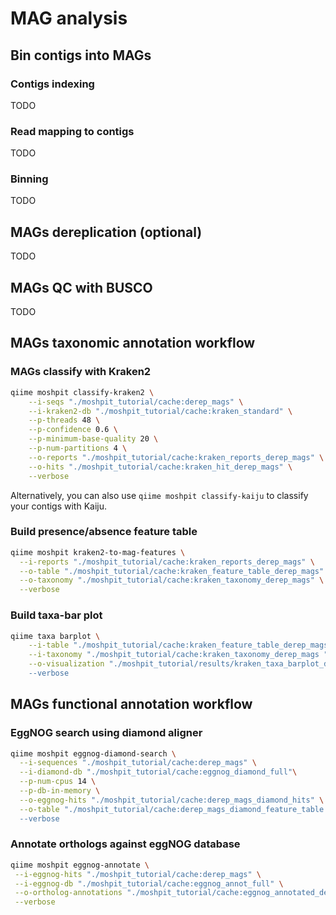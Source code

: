 # MAG analysis

## Bin contigs into MAGs

### Contigs indexing
TODO
### Read mapping to contigs
TODO
### Binning
TODO

## MAGs dereplication (optional)
TODO

## MAGs QC with BUSCO
TODO

## MAGs taxonomic annotation workflow

### MAGs classify with Kraken2
```bash
qiime moshpit classify-kraken2 \
    --i-seqs "./moshpit_tutorial/cache:derep_mags" \
    --i-kraken2-db "./moshpit_tutorial/cache:kraken_standard" \
    --p-threads 48 \
    --p-confidence 0.6 \
    --p-minimum-base-quality 20 \
    --p-num-partitions 4 \
    --o-reports "./moshpit_tutorial/cache:kraken_reports_derep_mags" \
    --o-hits "./moshpit_tutorial/cache:kraken_hit_derep_mags" \
    --verbose
```
Alternatively, you can also use `qiime moshpit classify-kaiju` to classify your contigs with Kaiju.

### Build presence/absence feature table
```bash
qiime moshpit kraken2-to-mag-features \
  --i-reports "./moshpit_tutorial/cache:kraken_reports_derep_mags" \
  --o-table "./moshpit_tutorial/cache:kraken_feature_table_derep_mags" \
  --o-taxonomy "./moshpit_tutorial/cache:kraken_taxonomy_derep_mags" \
  --verbose
```

### Build taxa-bar plot
```bash
qiime taxa barplot \
    --i-table "./moshpit_tutorial/cache:kraken_feature_table_derep_mags" \
    --i-taxonomy "./moshpit_tutorial/cache:kraken_taxonomy_derep_mags "\
    --o-visualization "./moshpit_tutorial/results/kraken_taxa_barplot_derep_mags.qzv \
    --verbose
```

## MAGs functional annotation workflow

### EggNOG search using diamond aligner
```bash
qiime moshpit eggnog-diamond-search \
  --i-sequences "./moshpit_tutorial/cache:derep_mags" \
  --i-diamond-db "./moshpit_tutorial/cache:eggnog_diamond_full"\
  --p-num-cpus 14 \
  --p-db-in-memory \
  --o-eggnog-hits "./moshpit_tutorial/cache:derep_mags_diamond_hits" \
  --o-table "./moshpit_tutorial/cache:derep_mags_diamond_feature_table \
  --verbose
```
### Annotate orthologs against eggNOG database
```bash
qiime moshpit eggnog-annotate \
 --i-eggnog-hits "./moshpit_tutorial/cache:derep_mags" \
 --i-eggnog-db "./moshpit_tutorial/cache:eggnog_annot_full" \
 --o-ortholog-annotations "./moshpit_tutorial/cache:eggnog_annotated_derep_mags" \
 --verbose
```
